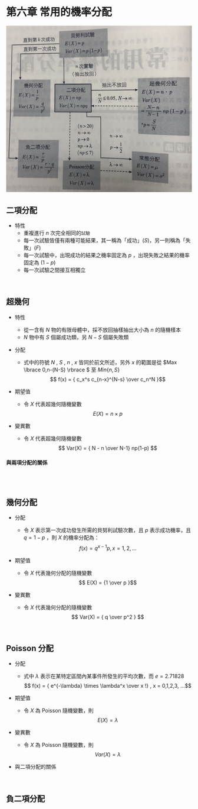 # 第六章 常用的機率分配

![](https://github.com/GraysonChiang/note/blob/master/src/statistics/images/ch6.jpg?raw=true)

## 二項分配
* 特性
    * 重複進行 $n$ 次完全相同的`試驗`
    * 每一次試驗皆僅有兩種可能結果，其一稱為「成功」$(S)$，另一則稱為「失敗」$(F)$
    * 每一次試驗中，出現成功的結果之機率固定為 $p$ ，出現失敗之結果的機率固定為 $(1-p)$
    * 每一次試驗之間接互相獨立

<br>

## 超幾何
* 特性
    * 從一含有 $N$ 物的有限母體中，採不放回抽樣抽出大小為 $n$ 的隨機樣本
    * $N$ 物中有 $S$ 個屬成功類，另 $N-S$ 個屬失敗類
* 分配
    * 式中的符號 $N$ , $S$ , $n$ , $x$ 皆同於前文所述，另外 $x$ 的範圍是從 $Max \lbrace 0,n-(N-S) \rbrace $ 至 $Min \lbrace n,S \rbrace$
    $$ f(x) =  { c_x^s c_{n-x}^{N-s}   \over  c_n^N }$$

* 期望值
    * 令 $X$ 代表超幾何隨機變數
$$ E(X) = n \times p $$

* 變異數
    * 令 $X$ 代表超幾何隨機變數
$$ Var(X) = { N - n \over N-1} np(1-p) $$

#### 與兩項分配的關係

<br>
<br>

## 幾何分配
* 分配
    * 令 $X$ 表示第一次成功發生所需的貝努利試驗次數，且 $p$ 表示成功機率，且 $q = 1-p$ ，則 $X$ 的機率分配為：
    $$ f(x) = q^{x-1} p , x = 1,2,... $$
    
* 期望值
    * 令 $X$ 代表幾何分配的隨機變數
$$ E(X) = {1 \over p }$$

* 變異數
    * 令 $X$ 代表幾何分配的隨機變數
$$ Var(X) = { q \over p^2 } $$

<br>

## Poisson 分配
* 分配
    * 式中 $\lambda$ 表示在某特定區間內某事件所發生的平均次數，而 $e = 2.71828$
    $$ f(x) = { e^{-\lambda} \times \lambda^x \over x !}  , x = 0,1,2,3, ...$$

* 期望值
    * 令 $X$ 為 Poisson 隨機變數，則
$$ E(X) = \lambda $$

* 變異數
    * 令 $X$ 為 Poisson 隨機變數，則
$$ Var(X) =  \lambda $$

*  與二項分配的關係

<br>

## 負二項分配

